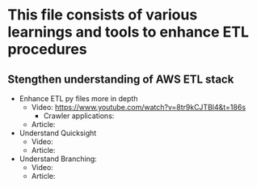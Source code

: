 # This file consists of various learnings and tools to enhance ETL procedures

## Stengthen understanding of AWS ETL stack

- Enhance ETL py files more in depth
   - Video: https://www.youtube.com/watch?v=8tr9kCJTBl4&t=186s
     - Crawler applications: 
   - Article:
- Understand Quicksight
   - Video:
   - Article:
 - Understand Branching:
   - Video:
   - Article:
   
